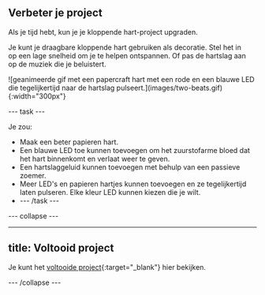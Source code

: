 ## Verbeter je project

<div style="display: flex; flex-wrap: wrap">
<div style="flex-basis: 200px; flex-grow: 1; margin-right: 15px;">
Als je tijd hebt, kun je je kloppende hart-project upgraden. 

Je kunt je draagbare kloppende hart gebruiken als decoratie. Stel het in op een lage snelheid om je te helpen ontspannen. Of pas de hartslag aan op de muziek die je beluistert. 
</div>
<div>
![geanimeerde gif met een papercraft hart met een rode en een blauwe LED die tegelijkertijd naar de hartslag pulseert.](images/two-beats.gif){:width="300px"}
</div>
</div>

--- task ---

Je zou:
+ Maak een beter papieren hart.
+ Een blauwe LED toe kunnen toevoegen om het zuurstofarme bloed dat het hart binnenkomt en verlaat weer te geven.
+ Een hartslaggeluid kunnen toevoegen met behulp van een passieve zoemer.
+ Meer LED's en papieren hartjes kunnen toevoegen en ze tegelijkertijd laten pulseren. Elke kleur LED kunnen kiezen die je wilt.
+ --- /task ---

--- collapse ---

---
title: Voltooid project
---

Je kunt het [voltooide project](https://rpf.io/p/en/beating-heart-get){:target="_blank"} hier bekijken.

--- /collapse ---
